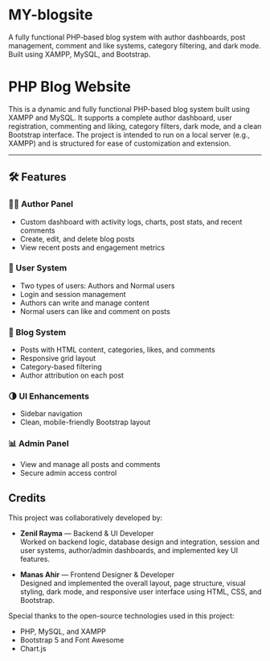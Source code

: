 # MY-blogsite
A fully functional PHP-based blog system with author dashboards, post management, comment and like systems, category filtering, and dark mode. Built using XAMPP, MySQL, and Bootstrap.


# PHP Blog Website

This is a dynamic and fully functional PHP-based blog system built using XAMPP and MySQL. It supports a complete author dashboard, user registration, commenting and liking, category filters, dark mode, and a clean Bootstrap interface. The project is intended to run on a local server (e.g., XAMPP) and is structured for ease of customization and extension.

---

## 🛠 Features

### 🧑‍💻 Author Panel
- Custom dashboard with activity logs, charts, post stats, and recent comments
- Create, edit, and delete blog posts
- View recent posts and engagement metrics

### 🧍 User System
- Two types of users: Authors and Normal users
- Login and session management
- Authors can write and manage content
- Normal users can like and comment on posts

### 📝 Blog System
- Posts with HTML content, categories, likes, and comments
- Responsive grid layout
- Category-based filtering
- Author attribution on each post

### 🌗 UI Enhancements
- Sidebar navigation
- Clean, mobile-friendly Bootstrap layout

### 📊 Admin Panel
- View and manage all posts and comments
- Secure admin access control


## Credits

This project was collaboratively developed by:

- **Zenil Rayma** — Backend & UI Developer  
  Worked on backend logic, database design and integration, session and user systems, author/admin dashboards, and implemented key UI features.

- **Manas Ahir** — Frontend Designer & Developer  
  Designed and implemented the overall layout, page structure, visual styling, dark mode, and responsive user interface using HTML, CSS, and Bootstrap.

Special thanks to the open-source technologies used in this project:
- PHP, MySQL, and XAMPP  
- Bootstrap 5 and Font Awesome  
- Chart.js



